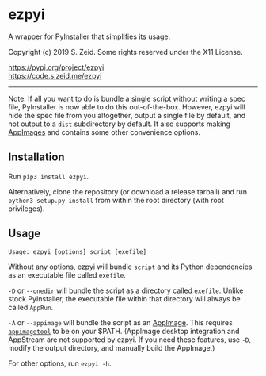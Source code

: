 ezpyi
=====

A wrapper for PyInstaller that simplifies its usage.

Copyright (c) 2019 S. Zeid.  Some rights reserved under the X11 License.

<https://pypi.org/project/ezpyi>  
<https://code.s.zeid.me/ezpyi>

*                        *                        *                        *

Note:  If all you want to do is bundle a single script without writing a
spec file, PyInstaller is now able to do this out-of-the-box.  However,
ezpyi will hide the spec file from you altogether, output a single file
by default, and not output to a `dist` subdirectory by default.  It also
supports making [AppImages][AppImage] and contains some other convenience
options.


Installation
------------

Run `pip3 install ezpyi`.

Alternatively, clone the repository (or download a release tarball)
and run `python3 setup.py install` from within the root directory
(with root privileges).


Usage
-----

    Usage: ezpyi [options] script [exefile]

Without any options, ezpyi will bundle `script` and its Python dependencies
as an executable file called `exefile`.

`-D` or `--onedir` will bundle the script as a directory called `exefile`.
Unlike stock PyInstaller, the executable file within that directory will
always be called `AppRun`.

`-A` or `--appimage` will bundle the script as an [AppImage][AppImage].
This requires [`appimagetool`][appimagetool] to be on your $PATH.  (AppImage
desktop integration and AppStream are not supported by ezpyi.  If you need
these features, use `-D`, modify the output directory, and manually build
the AppImage.)

For other options, run `ezpyi -h`.


[AppImage]: https://github.com/AppImage/AppImageKit
[appimagetool]: https://github.com/AppImage/AppImageKit/releases
